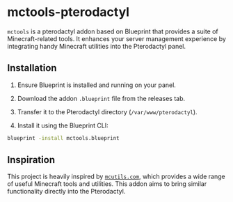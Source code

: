 # mctools-pterodactyl
`mctools` is a pterodactyl addon based on Blueprint that provides a suite of Minecraft-related tools. It enhances your server management experience by integrating handy Minecraft utilities into the Pterodactyl panel.

## Installation

1. Ensure Blueprint is installed and running on your panel.

2. Download the addon `.blueprint` file from the releases tab.

3. Transfer it to the Pterodactyl directory (`/var/www/pterodactyl`).

4. Install it using the Blueprint CLI:
```bash
blueprint -install mctools.blueprint
```

## Inspiration
This project is heavily inspired by [`mcutils.com`](https://mcutils.com), which provides a wide range of useful Minecraft tools and utilities. This addon aims to bring similar functionality directly into the Pterodactyl.
